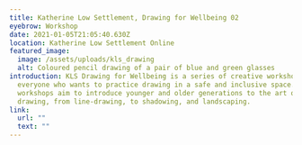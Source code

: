 ```yaml
---
title: Katherine Low Settlement, Drawing for Wellbeing 02
eyebrow: Workshop
date: 2021-01-05T21:05:40.630Z
location: Katherine Low Settlement Online
featured_image:
  image: /assets/uploads/kls_drawing
  alt: Coloured pencil drawing of a pair of blue and green glasses
introduction: KLS Drawing for Wellbeing is a series of creative workshops for
  everyone who wants to practice drawing in a safe and inclusive space. The
  workshops aim to introduce younger and older generations to the art of
  drawing, from line-drawing, to shadowing, and landscaping.
link:
  url: ""
  text: ""
---
```

